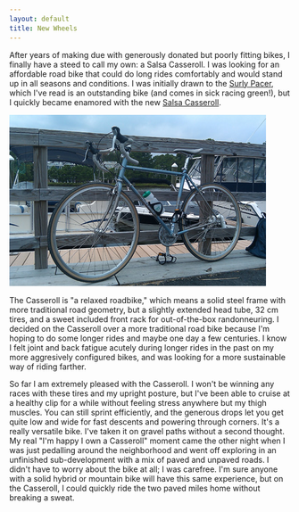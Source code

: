 ```yaml
---
layout: default
title: New Wheels
---
```


After years of making due with generously donated but poorly fitting bikes, I finally have a steed to call my own: a Salsa Casseroll. I was looking for an affordable road bike that could do long rides comfortably and would stand up in all seasons and conditions. I was initially drawn to the [Surly Pacer](http://surlybikes.com/bikes/pacer_complete/), which I've read is an outstanding bike (and comes in sick racing green!), but I quickly became enamored with the new [Salsa Casseroll](http://salsacycles.com/bikes/casseroll/).

![My new bike down at North Shores](/images/casseroll-at-north-shores.jpg "My new bike down at North Shores")

The Casseroll is "a relaxed roadbike," which means a solid steel frame with more traditional road geometry, but a slightly extended head tube, 32 cm tires, and a sweet included front rack for out-of-the-box randonneuring. I decided on the Casseroll over a more traditional road bike because I'm hoping to do some longer rides and maybe one day a few centuries. I know I felt joint and back fatigue acutely during longer rides in the past on my more aggresively configured bikes, and was looking for a more sustainable way of riding farther. 

So far I am extremely pleased with the Casseroll. I won't be winning any races with these tires and my upright posture, but I've been able to cruise at a healthy clip for a while without feeling stress anywhere but my thigh muscles. You can still sprint efficiently, and the generous drops let you get quite low and wide for fast descents and powering through corners. It's a really versatile bike. I've taken it on gravel paths without a second thought. My real "I'm happy I own a Casseroll" moment came the other night when I was just pedalling around the neighborhood and went off exploring in an unfinished sub-development with a mix of paved and unpaved roads. I didn't have to worry about the bike at all; I was carefree. I'm sure anyone with a solid hybrid or mountain bike will have this same experience, but on the Casseroll, I could quickly ride the two paved miles home without breaking a sweat.